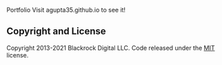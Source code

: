 Portfolio
Visit agupta35.github.io to see it!

## Copyright and License

Copyright 2013-2021 Blackrock Digital LLC. Code released under the [MIT](https://github.com/BlackrockDigital/startbootstrap-grayscale/blob/gh-pages/LICENSE) license.
